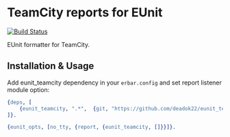 TeamCity reports for EUnit
==========================

[![Build Status](https://travis-ci.org/deadok22/eunit_teamcity_reports.png)](https://travis-ci.org/deadok22/eunit_teamcity_reports)

EUnit formatter for TeamCity.


Installation & Usage
--------------------

Add eunit_teamcity dependency in your `erbar.config` and set report listener module option:

```erlang
{deps, [
    {eunit_teamcity, ".*",  {git, "https://github.com/deadok22/eunit_teamcity_reports.git", "master"}}
]}.

{eunit_opts, [no_tty, {report, {eunit_teamcity, []}}]}.
```

